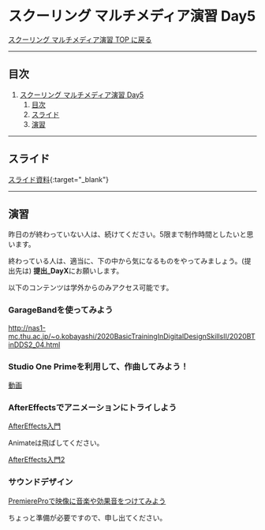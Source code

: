 # スクーリング マルチメディア演習 Day5

[スクーリング マルチメディア演習 TOP に戻る](./index.md)

---

## 目次

1. [スクーリング マルチメディア演習 Day5](#スクーリング-マルチメディア演習-day5)
   1. [目次](#目次)
   2. [スライド](#スライド)
   3. [演習](#演習)

---

## スライド

[スライド資料](./SMS_day5slide.pdf){:target="_blank"}

---
## 演習
昨日のが終わっていない人は、続けてください。5限まで制作時間としたいと思います。

終わっている人は、適当に、下の中から気になるものをやってみましょう。(提出先は)
**提出_DayX**にお願いします。

以下のコンテンツは学外からのみアクセス可能です。


### GarageBandを使ってみよう
http://nas1-mc.thu.ac.jp/~o.kobayashi/2020BasicTrainingInDigitalDesignSkillsII/2020BTinDDS2_04.html


### Studio One Primeを利用して、作曲してみよう！
[動画](http://nas1-mc.thu.ac.jp/~o.kobayashi/2021Schooling/mov_schooling2020/day5/sound.mp4)


### AfterEffectsでアニメーションにトライしよう
[AfterEffects入門](http://nas1-mc.thu.ac.jp/~o.kobayashi/2020BasicTrainingInDigitalDesignSkillsII/2020BTinDDS2_07.html)

Animateは飛ばしてください。

[AfterEffects入門2](http://nas1-mc.thu.ac.jp/~o.kobayashi/2020BasicTrainingInDigitalDesignSkillsII/2020BTinDDS2_08.html)

### サウンドデザイン
[PremiereProで映像に音楽や効果音をつけてみよう](http://nas1-mc.thu.ac.jp/~o.kobayashi/2021OC/topic_sounddesign.html)

ちょっと準備が必要ですので、申し出てください。

